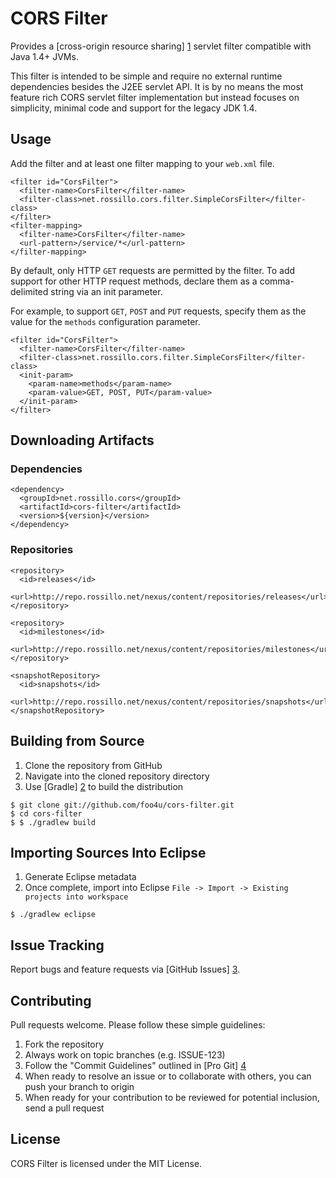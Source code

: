 # CORS Filter

Provides a [cross-origin resource sharing] [1] servlet filter compatible with Java 1.4+ JVMs.

This filter is intended to be simple and require no external runtime dependencies besides 
the J2EE servlet API.  It is by no means the most feature rich CORS servlet filter 
implementation but instead focuses on simplicity, minimal code and support for the 
legacy JDK 1.4.

## Usage

Add the filter and at least one filter mapping to your `web.xml` file.

```
<filter id="CorsFilter">
  <filter-name>CorsFilter</filter-name>
  <filter-class>net.rossillo.cors.filter.SimpleCorsFilter</filter-class>
</filter>
<filter-mapping>
  <filter-name>CorsFilter</filter-name>
  <url-pattern>/service/*</url-pattern>
</filter-mapping>
```

By default, only HTTP `GET` requests are permitted by the filter.  To add support for other
HTTP request methods, declare them as a comma-delimited string via an init parameter.

For example, to support `GET`, `POST` and `PUT` requests, specify them as the value for the
`methods` configuration parameter.

```
<filter id="CorsFilter">
  <filter-name>CorsFilter</filter-name>
  <filter-class>net.rossillo.cors.filter.SimpleCorsFilter</filter-class>
  <init-param>
    <param-name>methods</param-name>
    <param-value>GET, POST, PUT</param-value>
  </init-param>
</filter>
```

## Downloading Artifacts

### Dependencies

```
<dependency>
  <groupId>net.rossillo.cors</groupId>
  <artifactId>cors-filter</artifactId>
  <version>${version}</version>
</dependency>
```

### Repositories

```
<repository>
  <id>releases</id>
  <url>http://repo.rossillo.net/nexus/content/repositories/releases</url>
</repository>
  
<repository>
  <id>milestones</id>
  <url>http://repo.rossillo.net/nexus/content/repositories/milestones</url>
</repository>
  
<snapshotRepository>
  <id>snapshots</id>
  <url>http://repo.rossillo.net/nexus/content/repositories/snapshots</url>
</snapshotRepository>  
```

## Building from Source

1. Clone the repository from GitHub
2. Navigate into the cloned repository directory
3. Use [Gradle] [2] to build the distribution

```
$ git clone git://github.com/foo4u/cors-filter.git
$ cd cors-filter
$ $ ./gradlew build
```

## Importing Sources Into Eclipse

1. Generate Eclipse metadata
2. Once complete, import into Eclipse `File -> Import -> Existing projects into workspace`

```
$ ./gradlew eclipse
```

## Issue Tracking

Report bugs and feature requests via [GitHub Issues] [3].

## Contributing

Pull requests welcome.  Please follow these simple guidelines:

1. Fork the repository
2. Always work on topic branches (e.g. ISSUE-123)
3. Follow the "Commit Guidelines" outlined in [Pro Git] [4]
3. When ready to resolve an issue or to collaborate with others, you can push your branch to origin
4. When ready for your contribution to be reviewed for potential inclusion, send a pull request

## License

CORS Filter is licensed under the MIT License.

[1]: http://en.wikipedia.org/wiki/Cross-origin_resource_sharing "Wikipedia"
[2]: http://www.gradle.org "Gradle"
[3]: https://github.com/foo4u/cors-filter/issues "Issues"
[4]: http://git-scm.com/book/ch5-2.html "Pro-Git"
